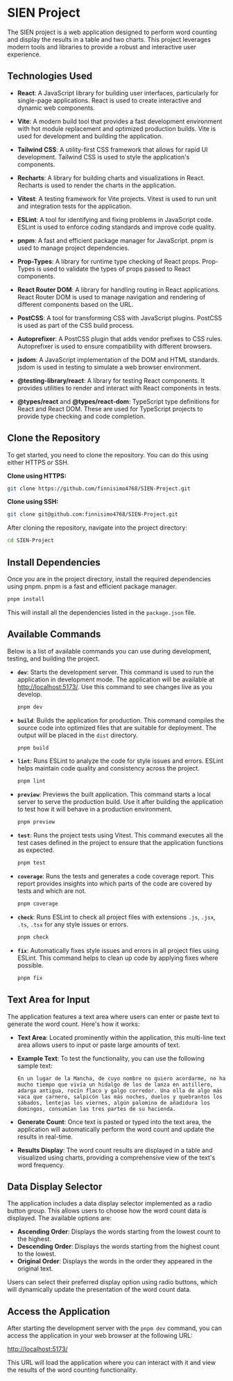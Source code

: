 # SIEN Project

The SIEN project is a web application designed to perform word counting and display the results in a table and two charts. This project leverages modern tools and libraries to provide a robust and interactive user experience.

## Technologies Used

- **React**: A JavaScript library for building user interfaces, particularly for single-page applications. React is used to create interactive and dynamic web components.

- **Vite**: A modern build tool that provides a fast development environment with hot module replacement and optimized production builds. Vite is used for development and building the application.

- **Tailwind CSS**: A utility-first CSS framework that allows for rapid UI development. Tailwind CSS is used to style the application's components.

- **Recharts**: A library for building charts and visualizations in React. Recharts is used to render the charts in the application.

- **Vitest**: A testing framework for Vite projects. Vitest is used to run unit and integration tests for the application.

- **ESLint**: A tool for identifying and fixing problems in JavaScript code. ESLint is used to enforce coding standards and improve code quality.

- **pnpm**: A fast and efficient package manager for JavaScript. pnpm is used to manage project dependencies.

- **Prop-Types**: A library for runtime type checking of React props. Prop-Types is used to validate the types of props passed to React components.

- **React Router DOM**: A library for handling routing in React applications. React Router DOM is used to manage navigation and rendering of different components based on the URL.

- **PostCSS**: A tool for transforming CSS with JavaScript plugins. PostCSS is used as part of the CSS build process.

- **Autoprefixer**: A PostCSS plugin that adds vendor prefixes to CSS rules. Autoprefixer is used to ensure compatibility with different browsers.

- **jsdom**: A JavaScript implementation of the DOM and HTML standards. jsdom is used in testing to simulate a web browser environment.

- **@testing-library/react**: A library for testing React components. It provides utilities to render and interact with React components in tests.

- **@types/react** and **@types/react-dom**: TypeScript type definitions for React and React DOM. These are used for TypeScript projects to provide type checking and code completion.

## Clone the Repository

To get started, you need to clone the repository. You can do this using either HTTPS or SSH.

**Clone using HTTPS:**

```bash
git clone https://github.com/finnisimo4768/SIEN-Project.git
```

**Clone using SSH:**

```bash
git clone git@github.com:finnisimo4768/SIEN-Project.git
```

After cloning the repository, navigate into the project directory:

```bash
cd SIEN-Project
```

## Install Dependencies

Once you are in the project directory, install the required dependencies using pnpm. pnpm is a fast and efficient package manager.

```bash
pnpm install
```

This will install all the dependencies listed in the `package.json` file.

## Available Commands

Below is a list of available commands you can use during development, testing, and building the project.

- **`dev`**: Starts the development server. This command is used to run the application in development mode. The application will be available at [http://localhost:5173/](http://localhost:5173/). Use this command to see changes live as you develop.

  ```bash
  pnpm dev
  ```

- **`build`**: Builds the application for production. This command compiles the source code into optimized files that are suitable for deployment. The output will be placed in the `dist` directory.

  ```bash
  pnpm build
  ```

- **`lint`**: Runs ESLint to analyze the code for style issues and errors. ESLint helps maintain code quality and consistency across the project.

  ```bash
  pnpm lint
  ```

- **`preview`**: Previews the built application. This command starts a local server to serve the production build. Use it after building the application to test how it will behave in a production environment.

  ```bash
  pnpm preview
  ```

- **`test`**: Runs the project tests using Vitest. This command executes all the test cases defined in the project to ensure that the application functions as expected.

  ```bash
  pnpm test
  ```

- **`coverage`**: Runs the tests and generates a code coverage report. This report provides insights into which parts of the code are covered by tests and which are not.

  ```bash
  pnpm coverage
  ```

- **`check`**: Runs ESLint to check all project files with extensions `.js`, `.jsx`, `.ts`, `.tsx` for any style issues or errors.

  ```bash
  pnpm check
  ```

- **`fix`**: Automatically fixes style issues and errors in all project files using ESLint. This command helps to clean up code by applying fixes where possible.

  ```bash
  pnpm fix
  ```

## Text Area for Input

The application features a text area where users can enter or paste text to generate the word count. Here's how it works:

- **Text Area**: Located prominently within the application, this multi-line text area allows users to input or paste large amounts of text.

- **Example Text**: To test the functionality, you can use the following sample text:

  ```
  En un lugar de la Mancha, de cuyo nombre no quiero acordarme, no ha mucho tiempo que vivía un hidalgo de los de lanza en astillero, adarga antigua, rocín flaco y galgo corredor. Una olla de algo más vaca que carnero, salpicón las más noches, duelos y quebrantos los sábados, lentejas los viernes, algún palomino de añadidura los domingos, consumían las tres partes de su hacienda.
  ```

- **Generate Count**: Once text is pasted or typed into the text area, the application will automatically perform the word count and update the results in real-time.

- **Results Display**: The word count results are displayed in a table and visualized using charts, providing a comprehensive view of the text's word frequency.

## Data Display Selector

The application includes a data display selector implemented as a radio button group. This allows users to choose how the word count data is displayed. The available options are:

- **Ascending Order**: Displays the words starting from the lowest count to the highest.
- **Descending Order**: Displays the words starting from the highest count to the lowest.
- **Original Order**: Displays the words in the order they appeared in the original text.

Users can select their preferred display option using radio buttons, which will dynamically update the presentation of the word count data.

## Access the Application

After starting the development server with the `pnpm dev` command, you can access the application in your web browser at the following URL:

[http://localhost:5173/](http://localhost:5173/)

This URL will load the application where you can interact with it and view the results of the word counting functionality.
